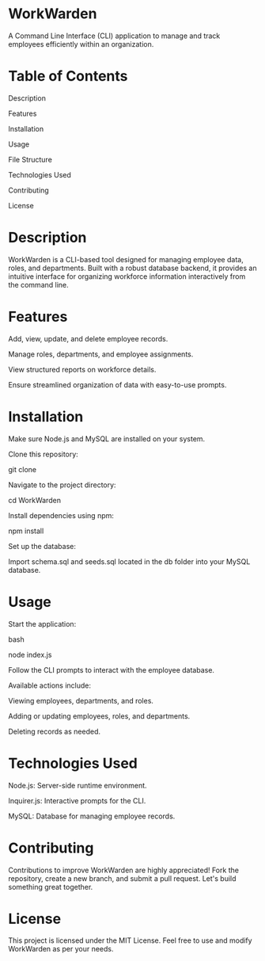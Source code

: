 # WorkWarden

A Command Line Interface (CLI) application to manage and track employees efficiently within an organization.

# Table of Contents

Description

Features

Installation

Usage

File Structure

Technologies Used

Contributing

License

# Description

WorkWarden is a CLI-based tool designed for managing employee data, roles, and departments. Built with a robust database backend, it provides an intuitive interface for organizing workforce information interactively from the command line.

# Features

Add, view, update, and delete employee records.

Manage roles, departments, and employee assignments.

View structured reports on workforce details.

Ensure streamlined organization of data with easy-to-use prompts.

# Installation

Make sure Node.js and MySQL are installed on your system.

Clone this repository:

git clone <your-repository-url>

Navigate to the project directory:

cd WorkWarden

Install dependencies using npm:

npm install

Set up the database:

Import schema.sql and seeds.sql located in the db folder into your MySQL database.

# Usage

Start the application:

bash

node index.js

Follow the CLI prompts to interact with the employee database.

Available actions include:

Viewing employees, departments, and roles.

Adding or updating employees, roles, and departments.

Deleting records as needed.

# Technologies Used

Node.js: Server-side runtime environment.

Inquirer.js: Interactive prompts for the CLI.

MySQL: Database for managing employee records.

# Contributing

Contributions to improve WorkWarden are highly appreciated! Fork the repository, create a new branch, and submit a pull request. Let's build something great together.

# License
This project is licensed under the MIT License. Feel free to use and modify WorkWarden as per your needs.
